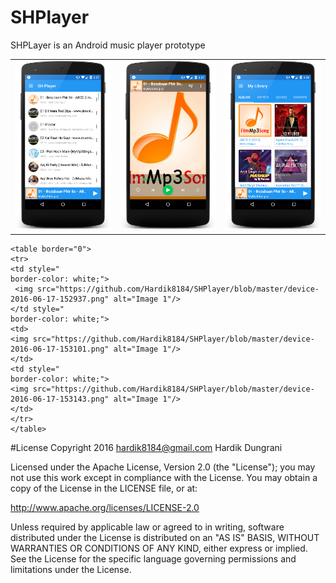 # SHPlayer
SHPLayer is an Android music player prototype

<div>
    <table border="0">
    <tr>
    <td style="border-color: white;">
     <img src="https://github.com/Hardik8184/SHPlayer/blob/master/device-2016-06-17-152727.png" alt="Image 1"/>
    </td> 
    <td style="border-color: white;">
    <img src="https://github.com/Hardik8184/SHPlayer/blob/master/device-2016-06-17-152757.png" alt="Image 1"/>
    </td>
    <td style="border-color: white;">
    <img src="https://github.com/Hardik8184/SHPlayer/blob/master/device-2016-06-17-152838.png" alt="Image 1"/>
    </td>
    </tr>
    </table>
    
    <table border="0">
    <tr>
    <td style="
    border-color: white;">
     <img src="https://github.com/Hardik8184/SHPlayer/blob/master/device-2016-06-17-152937.png" alt="Image 1"/>
    </td style="
    border-color: white;"> 
    <td>
    <img src="https://github.com/Hardik8184/SHPlayer/blob/master/device-2016-06-17-153101.png" alt="Image 1"/>
    </td>
    <td style="
    border-color: white;">
    <img src="https://github.com/Hardik8184/SHPlayer/blob/master/device-2016-06-17-153143.png" alt="Image 1"/>
    </td>
    </tr>
    </table>
</div>



#License
Copyright 2016 hardik8184@gmail.com Hardik Dungrani

Licensed under the Apache License, Version 2.0 (the "License"); you may not use this work except in compliance with the License. You may obtain a copy of the License in the LICENSE file, or at:

http://www.apache.org/licenses/LICENSE-2.0

Unless required by applicable law or agreed to in writing, software distributed under the License is distributed on an "AS IS" BASIS, WITHOUT WARRANTIES OR CONDITIONS OF ANY KIND, either express or implied. See the License for the specific language governing permissions and limitations under the License.
